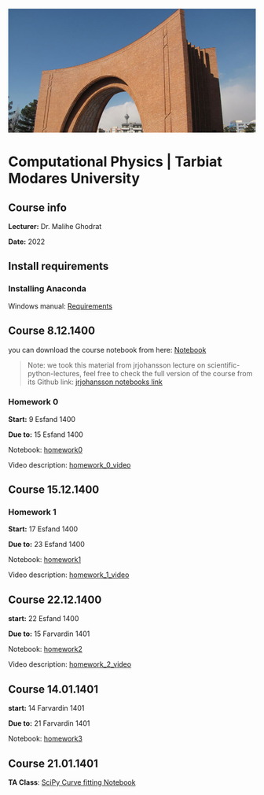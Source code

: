 ![Tarbiat Modares University](images/uni.png)
# Computational Physics | Tarbiat Modares University

## Course info

**Lecturer:** Dr. Malihe Ghodrat

**Date:** 2022
## Install requirements

### Installing Anaconda
Windows manual:
[Requirements](requirements.md)


## Course **8.12.1400**

you can download the course notebook from here:
[Notebook](codes/Lecture-1-Introduction-to-Python-Programming.ipynb)

> Note: we took this material from jrjohansson lecture on scientific-python-lectures, feel free to check the full version of the course from its Github link: [jrjohansson notebooks link](https://github.com/jrjohansson/scientific-python-lectures)
 
### Homework 0

**Start:** 9 Esfand 1400

**Due to:** 15 Esfand 1400

Notebook: [homework0](Homeworks/Homework_0.ipynb)

Video description: [homework_0_video](https://aparat.com/v/LZnJO)

## Course 15.12.1400

### Homework 1

**Start:** 17 Esfand 1400

**Due to:** 23 Esfand 1400

Notebook: [homework1](Homeworks/Homework_1.ipynb)

Video description: [homework_1_video](https://aparat.com/v/kywoF)

## Course 22.12.1400
**start:** 22 Esfand 1400

**Due to:** 15 Farvardin 1401

Notebook: [homework2](Homeworks/Homework_2.ipynb)

Video description: [homework_2_video](https://aparat.com/v/GgPlj)


## Course 14.01.1401
**start:** 14 Farvardin 1401

**Due to:** 21 Farvardin 1401

Notebook: [homework3](Homeworks/Homework_3.ipynb)


## Course 21.01.1401

**TA Class**: [SciPy Curve fitting Notebook](codes/curvefit.ipynb)
